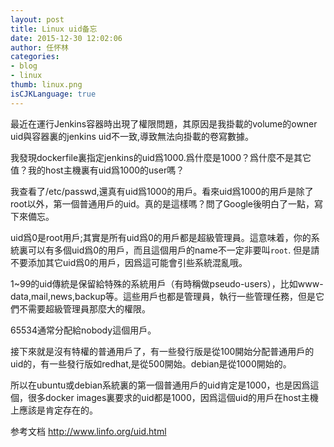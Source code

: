 ```yaml
---
layout: post
title: Linux uid备忘
date: 2015-12-30 12:02:06
author: 任怀林
categories:
- blog
- linux
thumb: linux.png
isCJKLanguage: true
---
```


最近在運行Jenkins容器時出現了權限問題，其原因是我掛載的volume的owner uid與容器裏的jenkins uid不一致,導致無法向掛載的卷寫數據。

我發現dockerfile裏指定jenkins的uid爲1000.爲什麼是1000？爲什麼不是其它值？我的host主機裏有uid爲1000的user嗎？


我查看了/etc/passwd,還真有uid爲1000的用戶。看來uid爲1000的用戶是除了root以外，第一個普通用戶的uid。真的是這樣嗎？問了Google後明白了一點，寫下來備忘。

uid爲0是root用戶;其實是所有uid爲0的用戶都是超級管理員。這意味着，你的系統裏可以有多個uid爲0的用戶，而且這個用戶的name不一定非要叫`root`. 但是請不要添加其它uid爲0的用戶，因爲這可能會引些系統混亂哦。

1~99的uid傳統是保留給特殊的系統用戶（有時稱做pseudo-users），比如www-data,mail,news,backup等。這些用戶也都是管理員，執行一些管理任務，但是它們不需要超級管理員那麼大的權限。


65534通常分配給nobody這個用戶。


接下來就是沒有特權的普通用戶了，有一些發行版是從100開始分配普通用戶的uid的，有一些發行版如redhat,是從500開始。debian是從1000開始的。

所以在ubuntu或debian系統裏的第一個普通用戶的uid肯定是1000，也是因爲這個，很多docker images裏要求的uid都是1000，因爲這個uid的用戶在host主機上應該是肯定存在的。

参考文档
http://www.linfo.org/uid.html
